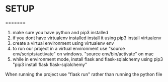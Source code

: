 # SETUP
=======
1. make sure you have python and pip3 installed
2. if you dont have virtualenv installed install it using pip3 install virtualenv
3. create a virtual environment using virtualenv env
4. to run our project in a virtual environment use "source env/scripts/activate" on windows. "source env/bin/activate" on mac
5. while in environment mode, install flask and flask-sqlalchemy using pip3 "pip3 install flask flask-sqlalchemy"

When running the project use "flask run" rather than running the python file
